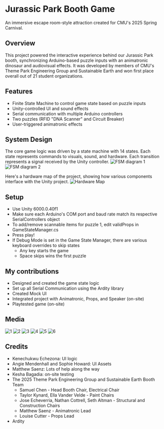 
# Jurassic Park Booth Game
An immersive escape room-style attraction created for CMU's 2025 Spring Carnival.

## Overview
This project powered the interactive experience behind our Jurassic Park booth, synchronizing Arduino-based puzzle inputs with an animatronic dinosaur and audiovisual effects. It was developed by members of CMU's Theme Park Engineering Group and Sustainable Earth and won first place overall out of 21 student organizations.

## Features
- Finite State Machine to control game state based on puzzle inputs
- Unity-controlled UI and sound effects
- Serial communication with multiple Arduino controllers
- Two puzzles (RFID "DNA Scanner" and Circuit Breaker)
- User-triggered animatronic effects

## System Design
The core game logic was driven by a state machine with 14 states. Each state represents commands to visuals, sound, and hardware. Each transition represents a signal received by the Unity controller.
![FSM diagram 1](Images/FSM1.jpg)
![FSM diagram 2](Images/FSM2.jpg)

Here's a hardware map of the project, showing how various components interface with the Unity project.
![Hardware Map](Images/Map.jpg)

## Setup
- Use Unity 6000.0.40f1
- Make sure each Arduino's COM port and baud rate match its respective SerialControllers object
- To add/remove scannable items for puzzle 1, edit validProps in GameStateManager.cs
- Press play!
- If Debug Mode is set in the Game State Manager, there are various keyboard overrides to skip states
  - Any key starts the game
  - Space skips wins the first puzzle

## My contributions
- Designed and created the game state logic
- Set up all Serial Communication using the Ardity library
- Created Mock UI
- Integrated project with Animatronic, Props, and Speaker (on-site)
- Playtested game (on-site)

## Media
![1](Images/1.jpg)
![2](Images/2.jpg)
![3](Images/3.jpg)
![4](Images/4.jpg)
![5](Images/5.jpg)
![6](Images/6.jpg)

## Credits
- Kenechukwu Echezona: UI logic
- Angie Mendenhall and Sophie Howard: UI Assets
- Matthew Saenz: Lots of help along the way
- Kesha Bagadia: on-site testing
- The 2025 Theme Park Engineering Group and Sustainable Earth Booth Team
  - Samuel Chen - Head Booth Chair, Electrical Chair
  - Taylor Kynard, Ella Vander Velde - Paint Chairs
  - Jose Echeverria, Nathan Cottrell, Seth Altman - Structural and Construction Chairs
  - Matthew Saenz - Animatronic Lead
  - Louise Cutter - Props Lead
- Ardity
